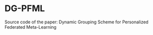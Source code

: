# DG-PFML
Source code of the paper: Dynamic Grouping Scheme for Personalized Federated Meta-Learning
